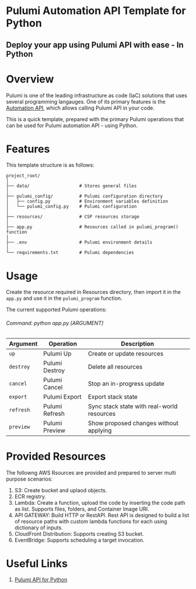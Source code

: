 # Pulumi Automation API Template for Python
## Deploy your app using Pulumi API with ease - In Python

# Overview

Pulumi is one of the leading infrastructure as code (IaC) solutions that uses several programming langauges. One of its primary features is the [Automation API](https://www.pulumi.com/docs/iac/using-pulumi/automation-api/), which allows calling Pulumi API in your code.

This is a quick template, prepared with the primary Pulumi operations that can be used for Pulumi automation API - using Python.

# Features

This template structure is as follows:
```
project_root/
│
├── data/                   # Stores general files
│
├── pulumi_config/          # Pulumi configuration directory
│   ├── config.py           # Environment variables definition
│   └── pulumi_config.py    # Pulumi configuration
│
├── resources/              # CSP resources storage
│
├── app.py                  # Resources called in pulumi_program() function
│
├── .env                    # Pulumi environment details
│
└── requirements.txt        # Pulumi dependencies
```

# Usage

Create the resource required in Resources directory, then import it in the `app.py` and use it in the `pulumi_program` function. 

The current supported Pulumi operations:


###### Command: python app.py [ARGUMENT]

| Argument | Operation | Description |
|----------|-----------|-------------|
| `up`     | Pulumi Up | Create or update resources |
| `destroy`| Pulumi Destroy | Delete all resources |
| `cancel` | Pulumi Cancel | Stop an in-progress update |
| `export` | Pulumi Export | Export stack state |
| `refresh`| Pulumi Refresh | Sync stack state with real-world resources |
| `preview`| Pulumi Preview | Show proposed changes without applying |

# Provided Resources

The followng AWS Rsources are provided and prepared to server multi purpose scenarios:
1. S3: Create bucket and uplaod objects.
2. ECR registry.
3. Lambda: Create a function, upload the code by inserting the code path as list. Supports files, folders, and Container Image URI.
5. API GATEWAY: Build HTTP or RestAPI. Rest API is designed to build a list of resource paths with custom lambda functions for each using dictionary of inputs.
6. CloudFront Distribution: Supports creating S3 bucket.
7. EventBridge: Supports scheduling a target invocation.

# Useful Links
1. [Pulumi API for Python](https://www.pulumi.com/docs/reference/pkg/python/pulumi/#module-pulumi.automation)

